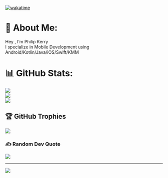 [![wakatime](https://wakatime.com/badge/user/8fbf2448-5042-4526-9327-679b554522ea.svg)](https://wakatime.com/@8fbf2448-5042-4526-9327-679b554522ea)
# 💫 About Me:
Hey , I’m Philip Kerry<br>I specialize in  Mobile Development using Android/Kotlin/Java/iOS/Swift/KMM<br>

# 📊 GitHub Stats:
![](https://github-readme-stats.vercel.app/api?username=Darkknight123&theme=dark&hide_border=false&include_all_commits=true&count_private=true)<br/>
![](https://github-readme-streak-stats.herokuapp.com/?user=Darkknight123&theme=dark&hide_border=false)<br/>
![](https://github-readme-stats.vercel.app/api/top-langs/?username=Darkknight123&theme=dark&hide_border=false&include_all_commits=true&count_private=true&layout=compact)

## 🏆 GitHub Trophies
![](https://github-profile-trophy.vercel.app/?username=Darkknight123&theme=darkhub&no-frame=false&no-bg=false&margin-w=4)

### ✍️ Random Dev Quote
![](https://quotes-github-readme.vercel.app/api?type=horizontal&theme=tokyonight)

---
[![](https://visitcount.itsvg.in/api?id=Darkknight123&icon=2&color=1)](https://visitcount.itsvg.in)

<!-- Proudly created with GPRM ( https://gprm.itsvg.in ) -->
